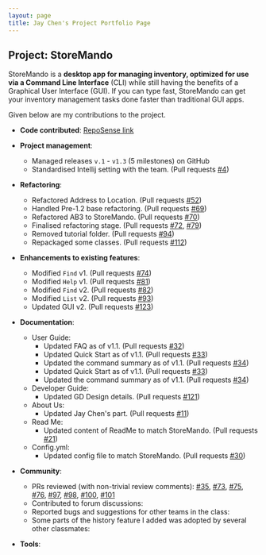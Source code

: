 ```yaml
---
layout: page
title: Jay Chen's Project Portfolio Page
---
```


## Project: StoreMando

StoreMando is a **desktop app for managing inventory, optimized for use via a Command Line Interface** (CLI) while still
having the benefits of a Graphical User Interface (GUI). If you can type fast, StoreMando can get your inventory
management tasks done faster than traditional GUI apps.

Given below are my contributions to the project.

* **Code
  contributed**: [RepoSense link](https://nus-cs2103-ay2021s2.github.io/tp-dashboard/?search=&sort=groupTitle&sortWithin=title&since=2021-02-19&timeframe=commit&mergegroup=&groupSelect=groupByRepos&breakdown=false&tabOpen=true&tabType=authorship&zFR=false&tabAuthor=JayChenYJ&tabRepo=AY2021S2-CS2103T-W10-2%2Ftp%5Bmaster%5D&authorshipIsMergeGroup=false&authorshipFileTypes=docs~functional-code~test-code&authorshipIsBinaryFileTypeChecked=false)

* **Project management**:
    * Managed releases `v.1` - `v1.3` (5 milestones) on GitHub
    * Standardised Intellij setting with the team. (Pull requests [\#4](https://github.com/AY2021S2-CS2103T-W10-2/tp/pull/4))

* **Refactoring**:
    * Refactored Address to Location. (Pull requests [\#52](https://github.com/AY2021S2-CS2103T-W10-2/tp/pull/52))
    * Handled Pre-1.2 base refactoring. (Pull requests [\#69](https://github.com/AY2021S2-CS2103T-W10-2/tp/pull/69))
    * Refactored AB3 to StoreMando. (Pull requests [\#70](https://github.com/AY2021S2-CS2103T-W10-2/tp/pull/70))
    * Finalised refactoring stage. (Pull requests [\#72](https://github.com/AY2021S2-CS2103T-W10-2/tp/pull/72), [\#79](https://github.com/AY2021S2-CS2103T-W10-2/tp/pull/79))
    * Removed tutorial folder. (Pull requests [\#94](https://github.com/AY2021S2-CS2103T-W10-2/tp/pull/94))
    * Repackaged some classes. (Pull requests [\#112](https://github.com/AY2021S2-CS2103T-W10-2/tp/pull/112))

* **Enhancements to existing features**:
    * Modified `Find` v1. (Pull requests [\#74](https://github.com/AY2021S2-CS2103T-W10-2/tp/pull/74))
    * Modified `Help` v1. (Pull requests [\#81](https://github.com/AY2021S2-CS2103T-W10-2/tp/pull/81)) 
    * Modified `Find` v2. (Pull requests [\#82](https://github.com/AY2021S2-CS2103T-W10-2/tp/pull/82)) 
    * Modified `List` v2. (Pull requests [\#93](https://github.com/AY2021S2-CS2103T-W10-2/tp/pull/93))
    * Updated GUI v2. (Pull requests [\#123](https://github.com/AY2021S2-CS2103T-W10-2/tp/pull/123))

* **Documentation**:
    * User Guide:
        * Updated FAQ as of v1.1. (Pull requests [\#32](https://github.com/AY2021S2-CS2103T-W10-2/tp/pull/32))
        * Updated Quick Start as of v1.1. (Pull requests [\#33](https://github.com/AY2021S2-CS2103T-W10-2/tp/pull/33))
        * Updated the command summary as of v1.1. (Pull requests [\#34](https://github.com/AY2021S2-CS2103T-W10-2/tp/pull/34))
        * Updated Quick Start as of v1.1. (Pull requests [\#33](https://github.com/AY2021S2-CS2103T-W10-2/tp/pull/33))
        * Updated the command summary as of v1.1. (Pull requests [\#34](https://github.com/AY2021S2-CS2103T-W10-2/tp/pull/34))
    * Developer Guide:
        * Updated GD Design details. (Pull requests [\#121](https://github.com/AY2021S2-CS2103T-W10-2/tp/pull/121))
    * About Us:
        * Updated Jay Chen's part. (Pull requests [\#11](https://github.com/AY2021S2-CS2103T-W10-2/tp/pull/11))
    * Read Me:
        * Updated content of ReadMe to match StoreMando. (Pull requests [\#21](https://github.com/AY2021S2-CS2103T-W10-2/tp/pull/21))
    * Config.yml:
        * Updated config file to match StoreMando. (Pull requests [\#30](https://github.com/AY2021S2-CS2103T-W10-2/tp/pull/30))

* **Community**:
    * PRs reviewed (with non-trivial review comments): [\#35](https://github.com/AY2021S2-CS2103T-W10-2/tp/pull/35), [\#73](https://github.com/AY2021S2-CS2103T-W10-2/tp/pull/73), [\#75](https://github.com/AY2021S2-CS2103T-W10-2/tp/pull/75), [\#76](https://github.com/AY2021S2-CS2103T-W10-2/tp/pull/76), [\#97](https://github.com/AY2021S2-CS2103T-W10-2/tp/pull/97), [\#98](https://github.com/AY2021S2-CS2103T-W10-2/tp/pull/98), [\#100](https://github.com/AY2021S2-CS2103T-W10-2/tp/pull/100), [\#101](https://github.com/AY2021S2-CS2103T-W10-2/tp/pull/101)
    * Contributed to forum discussions:
    * Reported bugs and suggestions for other teams in the class:
    * Some parts of the history feature I added was adopted by several other classmates:

* **Tools**:
